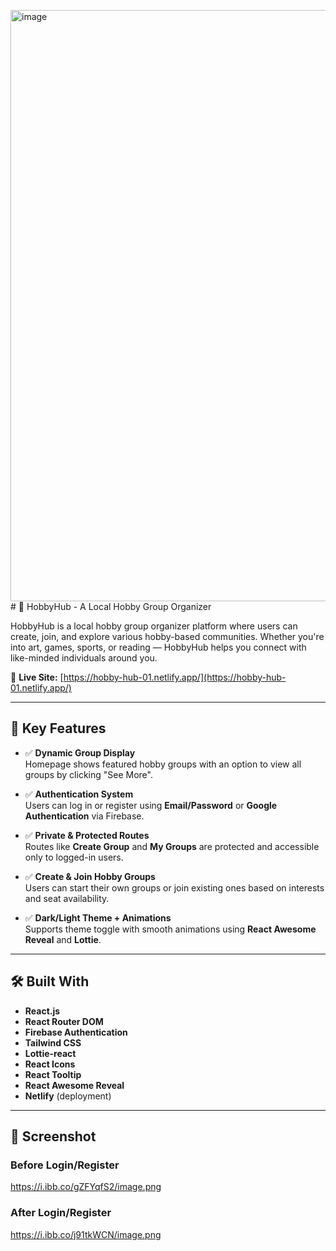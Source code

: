 <img width="946" alt="image" src="https://github.com/user-attachments/assets/8a4f4dc7-1540-4d1f-8110-fbb633c4a20d" /># 🎯 HobbyHub - A Local Hobby Group Organizer

HobbyHub is a local hobby group organizer platform where users can create, join, and explore various hobby-based communities. Whether you're into art, games, sports, or reading — HobbyHub helps you connect with like-minded individuals around you.

🔗 **Live Site:** [https://hobby-hub-01.netlify.app/](https://hobby-hub-01.netlify.app/)

---

## 🚀 Key Features

- ✅ **Dynamic Group Display**  
  Homepage shows featured hobby groups with an option to view all groups by clicking "See More".

- ✅ **Authentication System**  
  Users can log in or register using **Email/Password** or **Google Authentication** via Firebase.

- ✅ **Private & Protected Routes**  
  Routes like **Create Group** and **My Groups** are protected and accessible only to logged-in users.

- ✅ **Create & Join Hobby Groups**  
  Users can start their own groups or join existing ones based on interests and seat availability.

- ✅ **Dark/Light Theme + Animations**  
  Supports theme toggle with smooth animations using **React Awesome Reveal** and **Lottie**.

---

## 🛠️ Built With

- **React.js**
- **React Router DOM**
- **Firebase Authentication**
- **Tailwind CSS**
- **Lottie-react**
- **React Icons**
- **React Tooltip**
- **React Awesome Reveal**
- **Netlify** (deployment)

---

## 📸 Screenshot
### Before Login/Register
https://i.ibb.co/gZFYqfS2/image.png
### After Login/Register
https://i.ibb.co/j91tkWCN/image.png


